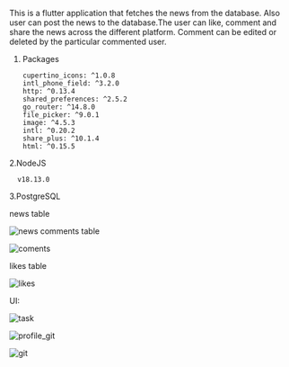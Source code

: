 This is a flutter application that fetches the news from the database. Also user can post the news to the database.The user can like, comment and share the news across the different platform. Comment can be edited or deleted by the particular commented user.

1. Packages

       cupertino_icons: ^1.0.8
       intl_phone_field: ^3.2.0
       http: ^0.13.4
       shared_preferences: ^2.5.2
       go_router: ^14.8.0
       file_picker: ^9.0.1
       image: ^4.5.3
       intl: ^0.20.2
       share_plus: ^10.1.4
       html: ^0.15.5

2.NodeJS

      v18.13.0

3.PostgreSQL

  news table
  
  ![news](https://github.com/user-attachments/assets/53abaeb9-c6ea-4576-afbc-6f2e3dabbb09)
  comments table
  
  ![coments](https://github.com/user-attachments/assets/133c8146-79c8-4d66-87c5-deda50eca289)
  
  likes table
  
  ![likes](https://github.com/user-attachments/assets/ab26070a-c92a-457c-87e8-2cad0cc59219)

UI:

![task](https://github.com/user-attachments/assets/d1922a60-c485-4da0-993c-ac2cb617a01d)


![profile_git](https://github.com/user-attachments/assets/37c42c9c-ffb9-47ac-9a86-a8f2be9df037)


![git](https://github.com/user-attachments/assets/84ff9edf-2583-4a3f-8c98-e2df22a44afe)







